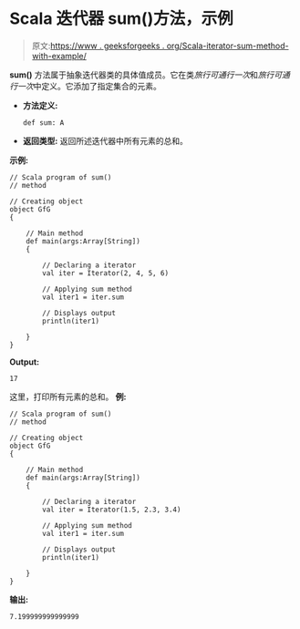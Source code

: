 # Scala 迭代器 sum()方法，示例

> 原文:[https://www . geeksforgeeks . org/Scala-iterator-sum-method-with-example/](https://www.geeksforgeeks.org/scala-iterator-sum-method-with-example/)

**sum()** 方法属于抽象迭代器类的具体值成员。它在类*旅行可通行一次*和*旅行可通行一次*中定义。它添加了指定集合的元素。

*   **方法定义:**

    ```
    def sum: A
    ```

*   **返回类型:**
    返回所述迭代器中所有元素的总和。

**示例:**

```
// Scala program of sum()
// method

// Creating object
object GfG
{ 

    // Main method
    def main(args:Array[String])
    {

        // Declaring a iterator
        val iter = Iterator(2, 4, 5, 6)

        // Applying sum method
        val iter1 = iter.sum

        // Displays output
        println(iter1)

    }
}
```

**Output:**

```
17

```

这里，打印所有元素的总和。
**例:**

```
// Scala program of sum()
// method

// Creating object
object GfG
{ 

    // Main method
    def main(args:Array[String])
    {

        // Declaring a iterator
        val iter = Iterator(1.5, 2.3, 3.4)

        // Applying sum method
        val iter1 = iter.sum

        // Displays output
        println(iter1)

    }
}
```

**输出:**

```
7.199999999999999
```